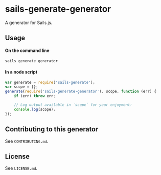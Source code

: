 # sails-generate-generator

A generator for Sails.js.


## Usage

#### On the command line

```sh
sails generate generator
```

#### In a node script

```javascript
var generate = require('sails-generate');
var scope = {};
generate(require('sails-generate-generator'), scope, function (err) {
	if (err) throw err;

	// Log output available in `scope` for your enjoyment:
	console.log(scope);
});
```


## Contributing to this generator

See `CONTRIBUTING.md`.

## License

See `LICENSE.md`.

